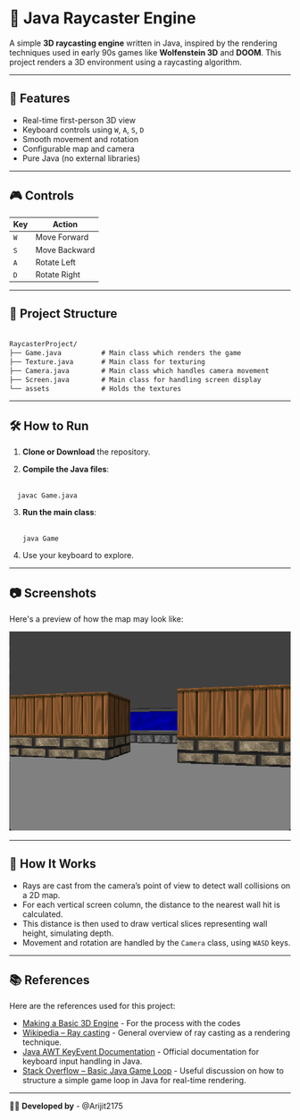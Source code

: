 # 🧭 Java Raycaster Engine

A simple **3D raycasting engine** written in Java, inspired by the rendering techniques used in early 90s games like **Wolfenstein 3D** and **DOOM**. This project renders a 3D environment using a raycasting algorithm.

---

## 🚀 Features

- Real-time first-person 3D view
- Keyboard controls using `W`, `A`, `S`, `D`
- Smooth movement and rotation
- Configurable map and camera
- Pure Java (no external libraries)

---

## 🎮 Controls

| Key | Action          |
|-----|-----------------|
| `W` | Move Forward    |
| `S` | Move Backward   |
| `A` | Rotate Left     |
| `D` | Rotate Right    |

---

## 📁 Project Structure

```

RaycasterProject/
├── Game.java          # Main class which renders the game
├── Texture.java       # Main class for texturing
├── Camera.java        # Main class which handles camera movement
├── Screen.java        # Main class for handling screen display
└── assets             # Holds the textures

```

---

## 🛠️ How to Run

1. **Clone or Download** the repository.

2. **Compile the Java files**:

```

  javac Game.java

```

3. **Run the main class**:

   ```

   java Game

   ```
4. Use your keyboard to explore.

---

## 📷 Screenshots

Here's a preview of how the map may look like:

![Demo of the map](assets/demo.png)

---

## 🧠 How It Works

* Rays are cast from the camera’s point of view to detect wall collisions on a 2D map.
* For each vertical screen column, the distance to the nearest wall hit is calculated.
* This distance is then used to draw vertical slices representing wall height, simulating depth.
* Movement and rotation are handled by the `Camera` class, using `WASD` keys.

---

## 📚 References

Here are the references used for this project:

- [Making a Basic 3D Engine](https://www.instructables.com/Making-a-Basic-3D-Engine-in-Java/) - For the process with the codes
- [Wikipedia – Ray casting](https://en.wikipedia.org/wiki/Ray_casting) - General overview of ray casting as a rendering technique.
- [Java AWT KeyEvent Documentation](https://docs.oracle.com/javase/8/docs/api/java/awt/event/KeyEvent.html) - Official documentation for keyboard input handling in Java.
- [Stack Overflow – Basic Java Game Loop](https://stackoverflow.com/questions/31039816/how-to-create-a-basic-game-loop-in-java) - Useful discussion on how to structure a simple game loop in Java for real-time rendering.

---

👨‍💻 **Developed by** - @Arijit2175
